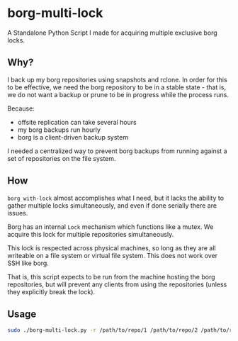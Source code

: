 # borg-multi-lock
A Standalone Python Script I made for acquiring multiple exclusive borg locks.

## Why?

I back up my borg repositories using snapshots and rclone. In order for this to be effective, we need the borg repository to be in a stable state - that is, we do not want a backup or prune to be in progress while the process runs.

Because:

* offsite replication can take several hours
* my borg backups run hourly
* borg is a client-driven backup system

I needed a centralized way to prevent borg backups from running against a set of repositories on the file system.

## How

`borg with-lock` almost accomplishes what I need, but it lacks the ability to gather multiple locks simultaneously, and even if done serially there are issues.

Borg has an internal `Lock` mechanism which functions like a mutex. We acquire this lock for multiple repositories simultaneously.

This lock is respected across physical machines, so long as they are all writeable on a file system or virtual file system. This does not work over SSH like borg.

That is, this script expects to be run from the machine hosting the borg repositories, but will prevent any clients from using the repositories (unless they explicitly break the lock).

## Usage

```bash
sudo ./borg-multi-lock.py -r /path/to/repo/1 /path/to/repo/2 /path/to/repo/N -- echo "This command will be run only while borg locks for all specified repos have been acquired"
```
